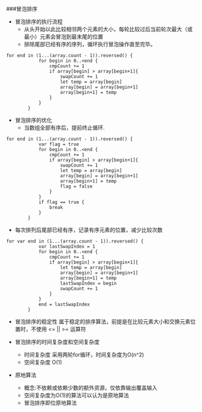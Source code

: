 ###冒泡排序
- 冒泡排序的执行流程
   - 从头开始以此比较相邻两个元素的大小，每轮比较过后当前轮次最大（或最小）元素会冒泡到最末尾的位置
   - 排除尾部已经有序的序列，循环执行冒泡操作直至完毕。

```
for end in (1...(array.count - 1)).reversed() {
            for begin in 0..<end {
                cmpCount += 1
                if array[begin] > array[begin+1]{
                    swapCount += 1
                    let temp = array[begin]
                    array[begin] = array[begin+1]
                    array[begin+1] = temp
                }
            }
        }
```
- 冒泡排序的优化
    - 当数组全部有序后，提前终止循环.   


```
for end in (1...(array.count - 1)).reversed() {
            var flag = true
            for begin in 0..<end {
                cmpCount += 1
                if array[begin] > array[begin+1]{
                    swapCount += 1
                    let temp = array[begin]
                    array[begin] = array[begin+1]
                    array[begin+1] = temp
                    flag = false
                }
            }
            if flag == true {
                break
            }
        }
```

     
   - 每次排列后尾部已经有序，记录有序元素的位置，减少比较次数
    
```
for var end in (1...(array.count - 1)).reversed() {
            var lastSwapIndex = 1
            for begin in 0..<end {
                cmpCount += 1
                if array[begin] > array[begin+1]{
                    let temp = array[begin]
                    array[begin] = array[begin+1]
                    array[begin+1] = temp
                    lastSwapIndex = begin
                    swapCount += 1
                }
            }
            end = lastSwapIndex
        }

```

- 冒泡排序的稳定性
属于稳定的排序算法，前提是在比较元素大小和交换元素位置时，不使用 <= || >= 运算符

- 冒泡排序的时间复杂度和空间复杂度
	- 时间复杂度
	采用两轮for循环，时间复杂度为O(n^2)
	- 空间复杂度
	O(1)
- 原地算法
   - 概念:不依赖或依赖少数的额外资源，仅依靠输出覆盖输入
   - 空间复杂度为O(1)的算法可以认为是原地算法
   - 冒泡排序即位原地算法

    
